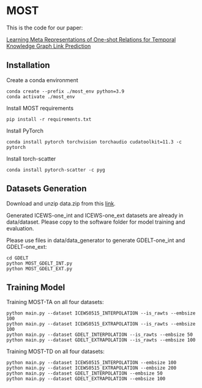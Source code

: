 # MOST

This is the code for our paper:

[Learning Meta Representations of One-shot Relations for Temporal Knowledge Graph Link Prediction](https://arxiv.org/pdf/2205.10621)

## Installation
Create a conda environment

```
conda create --prefix ./most_env python=3.9
conda activate ./most_env
```

Install MOST requirements
```
pip install -r requirements.txt
```
Install PyTorch
```
conda install pytorch torchvision torchaudio cudatoolkit=11.3 -c pytorch
```
Install torch-scatter
```
conda install pytorch-scatter -c pyg
```

## Datasets Generation

Download and unzip data.zip from this [link](https://www.dropbox.com/scl/fo/95hiznnm5fd5rdwu33jr4/AHtqm52fhjM-Tey-Ug0TmWc?rlkey=igk6rb4fg9sf57j5c54uca5zj&st=ot7lxgtt&dl=0). 

Generated ICEWS-one_int and ICEWS-one_ext datasets are already in data/dataset. Please copy to the software folder for model training and evaluation.

Please use files in data/data_generator to generate GDELT-one_int and GDELT-one_ext:

```
cd GDELT
python MOST_GDELT_INT.py
python MOST_GDELT_EXT.py
```

## Training Model

Training MOST-TA on all four datasets:

```
python main.py --dataset ICEWS0515_INTERPOLATION --is_rawts --embsize 100
python main.py --dataset ICEWS0515_EXTRAPOLATION --is_rawts --embsize 100
python main.py --dataset GDELT_INTERPOLATION --is_rawts --embsize 50
python main.py --dataset GDELT_EXTRAPOLATION --is_rawts --embsize 100
```

Training MOST-TD on all four datasets:

```
python main.py --dataset ICEWS0515_INTERPOLATION --embsize 100
python main.py --dataset ICEWS0515_EXTRAPOLATION --embsize 200
python main.py --dataset GDELT_INTERPOLATION --embsize 50
python main.py --dataset GDELT_EXTRAPOLATION --embsize 100
```
